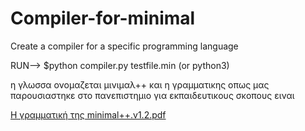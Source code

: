 # Compiler-for-minimal
Create a compiler for a specific programming language

RUN-->
$python compiler.py testfile.min  (or python3)

η γλωσσα ονομαζεται μινιμαλ++ και η γραμματικης οπως μας παρουσιαστηκε στο πανεπιστημιο για εκπαιδευτικους σκοπους ειναι

[Η γραμματική της minimal++.v1.2.pdf](https://github.com/georgesamios98/Compiler-for-minimal/files/9746831/minimal%2B%2B.v1.2.pdf)

